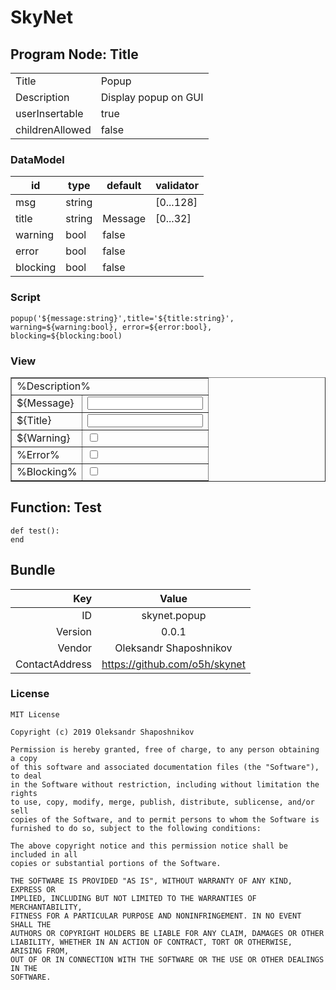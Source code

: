 # SkyNet

## Program Node: Title

|                 |                     |
|-----------------|---------------------|
|Title            | Popup               |
|Description      | Display popup on GUI|
|userInsertable   | true                |
|childrenAllowed  | false               |


### DataModel

|id       |type    | default |validator  |
|---------|--------|---------|-----------|
|msg      | string |         | [0...128] |
|title    | string | Message | [0...32]  |
|warning  | bool   | false   |           |
|error    | bool   | false   |           |
|blocking | bool   | false   |           |


### Script

```
popup('${message:string}',title='${title:string}', warning=${warning:bool}, error=${error:bool}, blocking=${blocking:bool)
```

### View

<table border="1">
<tr><td colspan="2">%Description%</td></tr>
<tr><td>${Message}</td><td><input type="text" id="msg"/></td></tr>
<tr><td>${Title}</td><td><input type="text" id="title"/></td></tr>
<tr><td>${Warning}</td><td><input type="checkbox" id="warning"/></td></tr>
<tr><td>%Error%</td><td><input type="checkbox" id="error"/></td></tr>
<tr><td>%Blocking%</td><td><input type="checkbox" id="blocking"/></td></tr>
</table>

## Function: Test

```
def test():
end
```

## Bundle

|      Key     |          Value                    |
|-------------:|:---------------------------------:|
|ID            |      skynet.popup                 |
|Version       |                            0.0.1  |
|Vendor        | Oleksandr Shaposhnikov            |
|ContactAddress| https://github.com/o5h/skynet     |

### License

```text
MIT License

Copyright (c) 2019 Oleksandr Shaposhnikov

Permission is hereby granted, free of charge, to any person obtaining a copy
of this software and associated documentation files (the "Software"), to deal
in the Software without restriction, including without limitation the rights
to use, copy, modify, merge, publish, distribute, sublicense, and/or sell
copies of the Software, and to permit persons to whom the Software is
furnished to do so, subject to the following conditions:

The above copyright notice and this permission notice shall be included in all
copies or substantial portions of the Software.

THE SOFTWARE IS PROVIDED "AS IS", WITHOUT WARRANTY OF ANY KIND, EXPRESS OR
IMPLIED, INCLUDING BUT NOT LIMITED TO THE WARRANTIES OF MERCHANTABILITY,
FITNESS FOR A PARTICULAR PURPOSE AND NONINFRINGEMENT. IN NO EVENT SHALL THE
AUTHORS OR COPYRIGHT HOLDERS BE LIABLE FOR ANY CLAIM, DAMAGES OR OTHER
LIABILITY, WHETHER IN AN ACTION OF CONTRACT, TORT OR OTHERWISE, ARISING FROM,
OUT OF OR IN CONNECTION WITH THE SOFTWARE OR THE USE OR OTHER DEALINGS IN THE
SOFTWARE.
```
